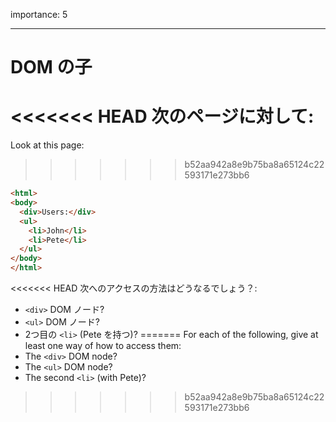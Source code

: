 importance: 5

---

# DOM の子

<<<<<<< HEAD
次のページに対して:
=======
Look at this page:
>>>>>>> b52aa942a8e9b75ba8a65124c22593171e273bb6

```html
<html>
<body>
  <div>Users:</div>
  <ul>
    <li>John</li>
    <li>Pete</li>
  </ul>
</body>
</html>
```

<<<<<<< HEAD
次へのアクセスの方法はどうなるでしょう？:
- `<div>` DOM ノード?
- `<ul>` DOM ノード?
- 2つ目の `<li>` (Pete を持つ)?
=======
For each of the following, give at least one way of how to access them:
- The `<div>` DOM node?
- The `<ul>` DOM node?
- The second `<li>` (with Pete)?
>>>>>>> b52aa942a8e9b75ba8a65124c22593171e273bb6
